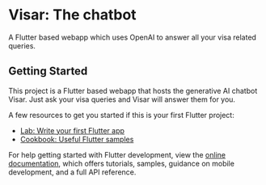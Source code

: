 # Visar: The chatbot

A Flutter based webapp which uses OpenAI to answer all your visa related queries.

## Getting Started

This project is a Flutter based webapp that hosts the generative AI chatbot Visar. Just ask your visa queries and Visar will answer them for you.

A few resources to get you started if this is your first Flutter project:

- [Lab: Write your first Flutter app](https://docs.flutter.dev/get-started/codelab)
- [Cookbook: Useful Flutter samples](https://docs.flutter.dev/cookbook)

For help getting started with Flutter development, view the
[online documentation](https://docs.flutter.dev/), which offers tutorials,
samples, guidance on mobile development, and a full API reference.
